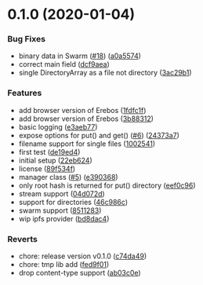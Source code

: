 <a name="0.1.0"></a>
# 0.1.0 (2020-01-04)


### Bug Fixes

* binary data in Swarm ([#18](https://github.com/rsksmart/rif-storage-js/issues/18)) ([a0a5574](https://github.com/rsksmart/rif-storage-js/commit/a0a5574))
* correct main field ([dcf9aea](https://github.com/rsksmart/rif-storage-js/commit/dcf9aea))
* single DirectoryArray as a file not directory ([3ac29b1](https://github.com/rsksmart/rif-storage-js/commit/3ac29b1))


### Features

* add browser version of Erebos ([1fdfc1f](https://github.com/rsksmart/rif-storage-js/commit/1fdfc1f))
* add browser version of Erebos ([3b88312](https://github.com/rsksmart/rif-storage-js/commit/3b88312))
* basic logging ([e3aeb77](https://github.com/rsksmart/rif-storage-js/commit/e3aeb77))
* expose options for put() and get() ([#6](https://github.com/rsksmart/rif-storage-js/issues/6)) ([24373a7](https://github.com/rsksmart/rif-storage-js/commit/24373a7))
* filename support for single files ([1002541](https://github.com/rsksmart/rif-storage-js/commit/1002541))
* first test ([de19ed4](https://github.com/rsksmart/rif-storage-js/commit/de19ed4))
* initial setup ([22eb624](https://github.com/rsksmart/rif-storage-js/commit/22eb624))
* license ([89f534f](https://github.com/rsksmart/rif-storage-js/commit/89f534f))
* manager class ([#5](https://github.com/rsksmart/rif-storage-js/issues/5)) ([e390368](https://github.com/rsksmart/rif-storage-js/commit/e390368))
* only root hash is returned for put() directory ([eef0c96](https://github.com/rsksmart/rif-storage-js/commit/eef0c96))
* stream support ([04d072d](https://github.com/rsksmart/rif-storage-js/commit/04d072d))
* support for directories ([46c986c](https://github.com/rsksmart/rif-storage-js/commit/46c986c))
* swarm support ([8511283](https://github.com/rsksmart/rif-storage-js/commit/8511283))
* wip ipfs provider ([bd8dac4](https://github.com/rsksmart/rif-storage-js/commit/bd8dac4))


### Reverts

* chore: release version v0.1.0 ([c74da49](https://github.com/rsksmart/rif-storage-js/commit/c74da49))
* chore: tmp lib add ([fed9f01](https://github.com/rsksmart/rif-storage-js/commit/fed9f01))
* drop content-type support ([ab03c0e](https://github.com/rsksmart/rif-storage-js/commit/ab03c0e))




